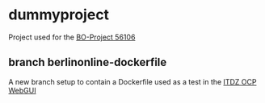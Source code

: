 # dummyproject 

Project used for the [BO-Project 56106](https://projekte.berlinonline.de/issues/56106) 

## branch berlinonline-dockerfile

A new branch setup to contain a Dockerfile used as a test in the [ITDZ OCP WebGUI](https://console-openshift-console.apps.dev-ocp.paas.itdz-berlin.de/)
